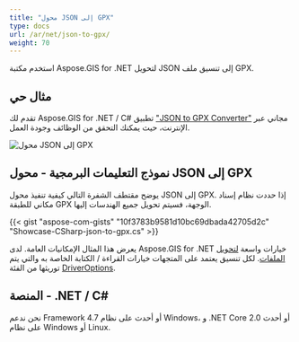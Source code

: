 ```yaml
---
title: "محول JSON إلى GPX"
type: docs
url: /ar/net/json-to-gpx/
weight: 70
---
```


استخدم مكتبة Aspose.GIS for .NET لتحويل JSON إلى تنسيق ملف GPX.

## **مثال حي**

تقدم لك Aspose.GIS for .NET / C# تطبيق ["JSON to GPX Converter"](https://products.aspose.app/gis/conversion/json-to-gpx) مجاني عبر الإنترنت، حيث يمكنك التحقق من الوظائف وجودة العمل.

![محول JSON إلى GPX](conversion.png)

## **نموذج التعليمات البرمجية - محول JSON إلى GPX**

يوضح مقتطف الشفرة التالي كيفية تنفيذ محول JSON إلى GPX. إذا حددت نظام إسناد مكاني للطبقة GPX الوجهة، فسيتم تحويل جميع الهندسات إليها. 

{{< gist "aspose-com-gists" "10f3783b9581d10bc69dbada42705d2c" "Showcase-CSharp-json-to-gpx.cs" >}}

يعرض هذا المثال الإمكانيات العامة. لدى Aspose.GIS for .NET خيارات واسعة [لتحويل الملفات](https://docs.aspose.com/gis/net/vector-layers/). لكل تنسيق يعتمد على المتجهات خيارات القراءة / الكتابة الخاصة به والتي يتم توريثها من الفئة [DriverOptions](https://reference.aspose.com/gis/net/aspose.gis/driveroptions).

## **المنصة - .NET / C#**

نحن ندعم Framework 4.7 أو أحدث على نظام Windows، و .NET Core 2.0 أو أحدث على نظام Windows أو Linux.
